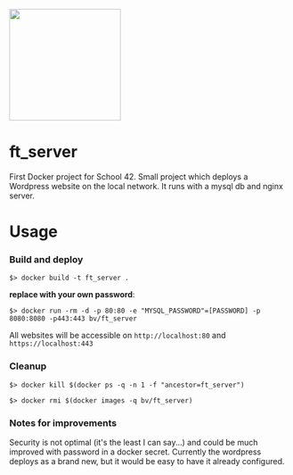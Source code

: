 <img src="https://upload.wikimedia.org/wikipedia/commons/thumb/4/4e/Docker_%28container_engine%29_logo.svg/1920px-Docker_%28container_engine%29_logo.svg.png"
     style="text-align:center" width=200px />

# ft_server
First Docker project for School 42.
Small project which deploys a Wordpress website on the local network. It runs with a mysql db and nginx server.

# Usage

### Build and deploy

`$> docker build -t ft_server .`

**replace with your own password**:

`$> docker run -rm -d -p 80:80 -e "MYSQL_PASSWORD"=[PASSWORD] -p 8080:8080 -p443:443 bv/ft_server`

All websites will be accessible on `http://localhost:80` and `https://localhost:443`

### Cleanup

`$> docker kill $(docker ps -q -n 1 -f "ancestor=ft_server")`

`$> docker rmi $(docker images -q bv/ft_server)`

### Notes for improvements

Security is not optimal (it's the least I can say...) and could be much improved with password in a docker secret.
Currently the wordpress deploys as a brand new, but it would be easy to have it already configured.
